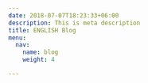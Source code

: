```yaml
---
date: 2018-07-07T18:23:33+06:00
description: This is meta description
title: ENGLISH Blog
menu:
  nav:
    name: blog
    weight: 4

---
```

